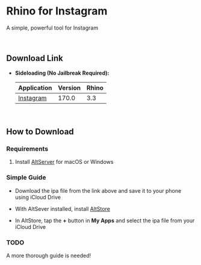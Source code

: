 # Rhino for Instagram

A simple, powerful tool for Instagram

&nbsp;

## Download Link

* **Sideloading (No Jailbreak Required):** 
   
    | Application | Version | Rhino |
    | --- | --- | --- |
    | [Instagram](https://mega.nz/file/kF5A3LqD#qaVHYYqMyFhzTgYUvqvmX_XLHVa7Mb3DF52QVUkKvkc) | 170.0 | 3.3 |

        
&nbsp;

## How to Download

### Requirements

1. Install [AltServer](https://altstore.io/) for macOS or Windows 

### Simple Guide

* Download the ipa file from the link above and save it to your phone using iCloud Drive 

* With AltSever installed, install [AltStore](https://altstore.io/faq/)  

* In AltStore, tap the **+** button in **My Apps** and select the ipa file from your iCloud Drive 



### TODO 
A more thorough guide is needed!  

